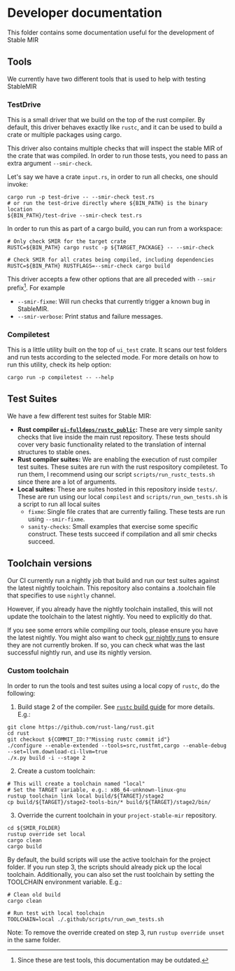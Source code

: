# Developer documentation

This folder contains some documentation useful for the development of Stable MIR

## Tools

We currently have two different tools that is used to help with testing StableMIR

### TestDrive

This is a small driver that we build on the top of the rust compiler.
By default, this driver behaves exactly like `rustc`, and it can be used to build a crate
or multiple packages using cargo.

This driver also contains multiple checks that will inspect the stable MIR of the crate that was compiled.
In order to run those tests, you need to pass an extra argument `--smir-check`.

Let's say we have a crate `input.rs`, in order to run all checks, one should invoke:

```shell
cargo run -p test-drive -- --smir-check test.rs
# or run the test-drive directly where ${BIN_PATH} is the binary location
${BIN_PATH}/test-drive --smir-check test.rs
```

In order to run this as part of a cargo build, you can run from a workspace:

```shell
# Only check SMIR for the target crate
RUSTC=${BIN_PATH} cargo rustc -p ${TARGET_PACKAGE} -- --smir-check

# Check SMIR for all crates being compiled, including dependencies
RUSTC=${BIN_PATH} RUSTFLAGS=--smir-check cargo build
```

This driver accepts a few other options that are all preceded with `--smir` prefix[^outdated]. For example
 - `--smir-fixme`: Will run checks that currently trigger a known bug in StableMIR.
 - `--smir-verbose`: Print status and failure messages.

[^outdated]: Since these are test tools, this documentation may be outdated.

### Compiletest

This is a little utility built on the top of `ui_test` crate.
It scans our test folders and run tests according to the selected mode.
For more details on how to run this utility, check its help option:
```shell
cargo run -p compiletest -- --help
```

## Test Suites

We have a few different test suites for Stable MIR:
  - **Rust compiler [`ui-fulldeps/rustc_public`](https://github.com/rust-lang/rust/tree/master/tests/ui-fulldeps/rustc_public):**
    These are very simple sanity checks that live inside the main rust repository.
    These tests should cover very basic functionality related to the translation of internal structures to stable ones.
  - **Rust compiler suites:** We are enabling the execution of rust compiler test suites.
  These suites are run with the rust respository compiletest. 
  To run them, I recommend using our script `scripts/run_rustc_tests.sh` since there are a lot of arguments.
  - **Local suites:** These are suites hosted in this repository inside `tests/`.
  These are run using our local `compilest` and
  `scripts/run_own_tests.sh` is a script to run all local suites
    - `fixme`: Single file crates that are currently failing.
      These tests are run using `--smir-fixme`.
    - `sanity-checks`: Small examples that exercise some specific construct.
      These tests succeed if compilation and all smir checks succeed.

## Toolchain versions

Our CI currently run a nightly job that build and run our test suites against the latest nightly  toolchain.
This repository also contains a .toolchain file that specifies to use `nightly` channel.

However, if you already have the nightly toolchain installed, this will not update the toolchain to
the latest nightly.
You need to explicitly do that.

If you see some errors while compiling our tools, please ensure you have the latest nightly.
You might also want to check [our nightly runs](https://github.com/rust-lang/project-stable-mir/actions/workflows/nightly.yml?query=branch%2Amain) to ensure they are not currently broken.
If so, you can check what was the last successful nightly run, and use its nightly version.

### Custom toolchain

In order to run the tools and test suites using a local copy of `rustc`, do the following:
  1. Build stage 2 of the compiler.
     See [`rustc` build guide](https://rustc-dev-guide.rust-lang.org/building/how-to-build-and-run.html) for more details. E.g.:
```shell
git clone https://github.com/rust-lang/rust.git
cd rust
git checkout ${COMMIT_ID:?"Missing rustc commit id"}
./configure --enable-extended --tools=src,rustfmt,cargo --enable-debug --set=llvm.download-ci-llvm=true
./x.py build -i --stage 2
```

  2. Create a custom toolchain:
```shell
# This will create a toolchain named "local"
# Set the TARGET variable, e.g.: x86_64-unknown-linux-gnu
rustup toolchain link local build/${TARGET}/stage2
cp build/${TARGET}/stage2-tools-bin/* build/${TARGET}/stage2/bin/
```
  3. Override the current toolchain in your `project-stable-mir` repository.
```shell
cd ${SMIR_FOLDER}
rustup override set local
cargo clean
cargo build
```

By default, the build scripts will use the active toolchain for the project folder.
If you run step 3, the scripts should already pick up the local toolchain.
Additionally, you can also set the rust toolchain by setting the TOOLCHAIN environment variable.
E.g.:
```shell
# Clean old build
cargo clean

# Run test with local toolchain
TOOLCHAIN=local ./.github/scripts/run_own_tests.sh
```

Note: To remove the override created on step 3, run `rustup override unset` in the same folder.
